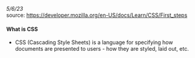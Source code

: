 *5/6/23* <br/>
source: https://developer.mozilla.org/en-US/docs/Learn/CSS/First_steps

#### What is CSS
* CSS (Cascading Style Sheets) is a language for specifying how documents are presented to users - how they are styled, laid out, etc.

